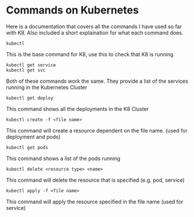 # Commands on Kubernetes
Here is a documentation that covers all the commands I have used so far with K8. Also included a short explaination for what each command does.
```
kubectl
```
This is the base command for K8, use this to check that K8 is running

```
kubectl get service
kubectl get svc
```
Both of these commands work the same. They provide a list of the services running in the Kubernetes Cluster
```
kubectl get deploy
```
This command shows all the deployments in the K8 Cluster
```
kubectl create -f <file name>
```
This command will create a resource dependent on the file name. (used for deployment and pods)
```
kubectl get pods
```
This command shows a list of the pods running
```
kubectl delete <resource type> <name>
```
This command will delete the resource that is specified (e.g. pod, service)
```
kubectl apply -f <file name>
```
This command will apply the resource specified in the file name (used for service)
